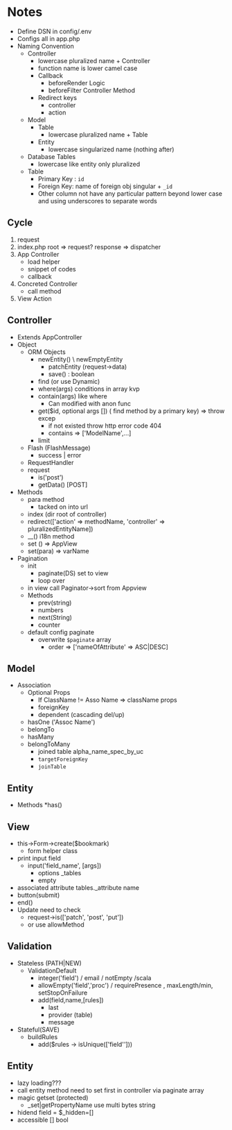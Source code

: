 # Notes

* Define DSN in config/.env
* Configs all in app.php
* Naming Convention
    * Controller
        * lowercase pluralized name + Controller
        * function name is lower camel case
        * Callback
            * beforeRender Logic
            * beforeFilter Controller Method
        * Redirect keys
            * controller
            * action
    * Model
        * Table
            * lowercase pluralized name + Table
        * Entity
            * lowercase singularized name (nothing after)
    * Database Tables
        * lowercase like entity only pluralized
    * Table
        * Primary Key : `id`
        * Foreign Key: name of foreign obj singular + `_id`
        * Other column not have any particular pattern beyond lower case and using underscores to separate words

## Cycle

1. request
2. index.php root => request? response => dispatcher
3. App Controller
    * load helper
    * snippet of codes
    * callback
4. Concreted Controller
    * call method
5. View Action

## Controller

* Extends AppController
* Object
    * ORM Objects
        * newEntity() \ newEmptyEntity
            * patchEntity (request->data)
            * save() : boolean
        * find (or use Dynamic)
        * where(args) conditions in array kvp
        * contain(args) like where
            * Can modified with anon func
        * get($id, optional args []) ( find method by a primary key) => throw excep
            * if not existed throw http error code 404
            * contains => ['ModelName',...]
        * limit
    * Flash (FlashMessage)
        * success | error
    * RequestHandler
    * request
        * is('post')
        * getData() [POST]
* Methods
    * para method
        * tacked on into url
    * index (dir root of controller)
    * redirect(['action' => methodName, 'controller' => pluralizedEntityName])
    * __() i18n method
    * set () => AppView
    * set(para) => varName
* Pagination
    * init
        * paginate(DS) set to view
        * loop over
    * in view call Paginator->sort from Appview
    * Methods
        * prev(string)
        * numbers
        * next(String)
        * counter
    * default config paginate
        * overwrite `$paginate` array
            * order => ['nameOfAttribute' => ASC|DESC]

## Model

* Association
    * Optional Props
        * If ClassName != Asso Name => className props
        * foreignKey
        * dependent (cascading del/up)
    * hasOne ('Assoc Name')
    * belongTo
    * hasMany
    * belongToMany
        * joined table alpha_name_spec_by_uc
        * `targetForeignKey`
        * `joinTable`

## Entity

* Methods
  *has()

## View

* this->Form->create($bookmark)
    * form helper class
* print input field
    * input('field_name', [args])
        * options _tables
        * empty
* associated attribute tables._attribute name
* button(submit)
* end()
* Update need to check
    * request->is(['patch', 'post', 'put'])
    * or use allowMethod

## Validation

* Stateless (PATH|NEW)
    * ValidationDefault
        * integer('field') / email / notEmpty /scala
        * allowEmpty('field','proc') / requirePresence , maxLength/min, setStopOnFailure
        * add(field,name,[rules])
            * last
            * provider (table)
            * message
* Stateful(SAVE)
    * buildRules
        * add($rules -> isUnique(['field'']))

## Entity
* lazy loading???
* call entity method need to set first in controller via paginate array
* magic getset (protected)
    * _set|getPropertyName use multi bytes string
* hidend field = $_hidden=[]
* accessible [] bool
